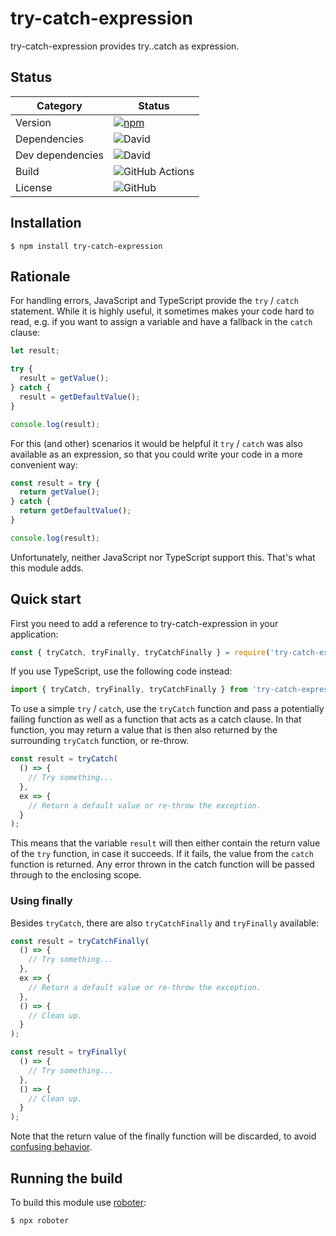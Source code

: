 # try-catch-expression

try-catch-expression provides try..catch as expression.

## Status

| Category         | Status                                                                                              |
| ---------------- | --------------------------------------------------------------------------------------------------- |
| Version          | [![npm](https://img.shields.io/npm/v/try-catch-expression)](https://www.npmjs.com/package/try-catch-expression)                 |
| Dependencies     | ![David](https://img.shields.io/david/thenativeweb/try-catch-expression)                                          |
| Dev dependencies | ![David](https://img.shields.io/david/dev/thenativeweb/try-catch-expression)                                      |
| Build            | ![GitHub Actions](https://github.com/thenativeweb/try-catch-expression/workflows/Release/badge.svg?branch=master) |
| License          | ![GitHub](https://img.shields.io/github/license/thenativeweb/try-catch-expression)                                |

## Installation

```shell
$ npm install try-catch-expression
```

## Rationale

For handling errors, JavaScript and TypeScript provide the `try` / `catch` statement. While it is highly useful, it sometimes makes your code hard to read, e.g. if you want to assign a variable and have a fallback in the `catch` clause:

```javascript
let result;

try {
  result = getValue();
} catch {
  result = getDefaultValue();
}

console.log(result);
```

For this (and other) scenarios it would be helpful it `try` / `catch` was also available as an expression, so that you could write your code in a more convenient way:

```javascript
const result = try {
  return getValue();
} catch {
  return getDefaultValue();
}

console.log(result);
```

Unfortunately, neither JavaScript nor TypeScript support this. That's what this module adds.

## Quick start

First you need to add a reference to try-catch-expression in your application:

```javascript
const { tryCatch, tryFinally, tryCatchFinally } = require('try-catch-expression');
```

If you use TypeScript, use the following code instead:

```typescript
import { tryCatch, tryFinally, tryCatchFinally } from 'try-catch-expression';
```

To use a simple `try` / `catch`, use the `tryCatch` function and pass a potentially failing function as well as a function that acts as a catch clause. In that function, you may return a value that is then also returned by the surrounding `tryCatch` function, or re-throw.

```javascript
const result = tryCatch(
  () => {
    // Try something...
  },
  ex => {
    // Return a default value or re-throw the exception.
  }
);
```

This means that the variable `result` will then either contain the return value of the `try` function, in case it succeeds. If it fails, the value from the `catch` function is returned. Any error thrown in the catch function will be passed through to the enclosing scope.

### Using finally

Besides `tryCatch`, there are also `tryCatchFinally` and `tryFinally` available:

```javascript
const result = tryCatchFinally(
  () => {
    // Try something...
  },
  ex => {
    // Return a default value or re-throw the exception.
  },
  () => {
    // Clean up.
  }
);

const result = tryFinally(
  () => {
    // Try something...
  },
  () => {
    // Clean up.
  }
);
```

Note that the return value of the finally function will be discarded, to avoid [confusing behavior](https://eslint.org/docs/rules/no-unsafe-finally).

## Running the build

To build this module use [roboter](https://www.npmjs.com/package/roboter):

```shell
$ npx roboter
```
